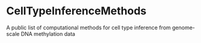 # CellTypeInferenceMethods
A public list of computational methods for cell type inference from genome-scale DNA methylation data

